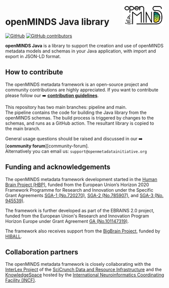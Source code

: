 <a href="/img/openMINDS-logos/openMINDS-JAVA_logo_light.png">
  <picture>
    <source media="(prefers-color-scheme: dark)" srcset="/img/openMINDS-JAVA_logo_dark.png">
    <source media="(prefers-color-scheme: light)" srcset="/img/openMINDS-JAVA_logo_light.png">
    <img alt="openMINDS-JAVA_logo" src="/img/openMINDS-JAVA_logo_light.png" title="Logo created by Schlegel, Zehl, and Hagen Blixhavn." align="right" height="70">
  </picture>
</a>

# openMINDS Java library

[![GitHub][license-shield]][license-url]
[![GitHub contributors][contributors-shield]][contributors-url]

**openMINDS Java** is a library to support the creation and use of openMINDS metadata models and schemas in your Java application, with import and export in JSON-LD format.

## How to contribute

The openMINDS metadata framework is an open-source project and community contributions are highly appreciated. If you want to contribute please follow our :arrow_right: [**contribution guidelines**][contribution-url].

This repository has two main branches: pipeline and main. The pipeline contains the code for building the Java library from the openMINDS schemas. The build process is triggered by changes to the schemas, and runs as a GitHub action. The resultant library is copied to the main branch.

General usage questions should be raised and discussed in our :arrow_right: [**community forum**][community-forum].  
Alternatively you can email us: `support@openmetadatainitiative.org`

## Funding and acknowledgements

The openMINDS metadata framework development started in the [Human Brain Project (HBP)][hbp-website], funded from the European Union’s Horizon 2020 Framework Programme for Research and Innovation under the Specific Grant Agreements [SGA-1 (No.720270)][hbp-sga1-doi], [SGA-2 (No.785907)][hbp-sga2-doi], and [SGA-3 (No. 945539)][hbp-sga3-doi]. 

The framework is further developed as part of the EBRAINS 2.0 project, funded from the European Union's Research and Innovation Program Horizon Europe under Grant Agreement [GA (No.101147319)][ebrains2-doi].

The framework also receives support from the [BigBrain Project](https://bigbrainproject.org/), funded by [HIBALL][hiball-url].

## Collaboration partners

The openMINDS metadata framework is closely collaborating with the [InterLex Project][interlex-dashboard] of the [SciCrunch Data and Resource Infrastructure][scicrunch-website] and the [KnowledgeSpace][ks-website] hosted by the [International Neuroinformatics Coordinating Facility (INCF)][incf-website].

[contributors-url]: https://github.com/openMetadataInitiative/openMINDS_Java/graphs/contributors
[contributors-shield]: https://img.shields.io/github/contributors/openMetadataInitiative/openMINDS_Java
[license-url]: https://www.apache.org/licenses/LICENSE-2.0
[license-shield]: https://img.shields.io/badge/License-Apache_2.0-blue.svg
[contribution-url]: https://openminds-documentation.readthedocs.io/en/latest/shared/contribution_guidelines.html
[ebrains2-doi]: https://doi.org/10.3030/101147319
[hiball-url]: https://bigbrainproject.org/hiball.html
[hbp-sga1-doi]: https://doi.org/10.3030/720270
[hbp-sga2-doi]: https://doi.org/10.3030/785907
[hbp-sga3-doi]: https://doi.org/10.3030/945539
[hbp-website]: https://www.humanbrainproject.eu
[incf-website]: https://www.incf.org
[interlex-dashboard]: https://scicrunch.org/scicrunch/interlex/dashboard
[ks-website]: https://knowledge-space.org
[scicrunch-website]: https://scicrunch.org
